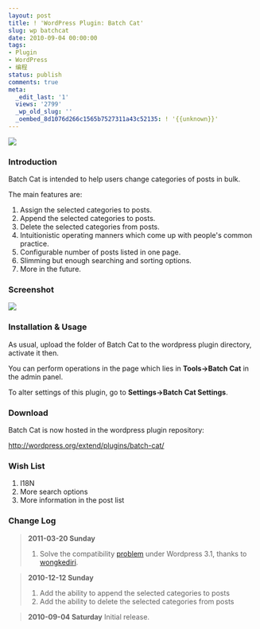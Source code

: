 ```yaml
---
layout: post
title: ! 'WordPress Plugin: Batch Cat'
slug: wp batchcat
date: 2010-09-04 00:00:00
tags:
- Plugin
- WordPress
- 编程
status: publish
comments: true
meta:
  _edit_last: '1'
  views: '2799'
  _wp_old_slug: ''
  _oembed_8d1076d266c1565b7527311a43c52135: ! '{{unknown}}'
---
```

<a href="http://picasaweb.google.com/lh/photo/bqYPszwt0P7OI9snKxv3WA?feat=embedwebsite"><img src="http://lh3.ggpht.com/_ceUJ_lBTHzc/TIIMnE-09dI/AAAAAAAABdk/q_hDtyXJozo/s800/wp-batch-cat.png" /></a>

<h3>Introduction</h3>

Batch Cat is intended to help users change categories of posts in bulk.

The main features are:

<ol>
	<li>Assign the selected categories to posts.</li>
	<li>Append the selected categories to posts.</li>
	<li>Delete the selected categories from posts.</li>
    <li>Intuitionistic operating manners which come up with people's common practice.</li>
    <li>Configurable number of posts listed in one page.</li>
    <li>Slimming but enough searching and sorting options.</li>
    <li>More in the future.</li>
</ol>

<h3>Screenshot</h3>

<a href="http://picasaweb.google.com/lh/photo/HbcUjNJ5wuK_XtIUxw1GWw?feat=embedwebsite"><img src="http://lh3.ggpht.com/_ceUJ_lBTHzc/TIIK1-R9vDI/AAAAAAAABdc/18irrESzXok/s400/wordpress_plugin-batch_cat.png" /></a>

<h3>Installation & Usage</h3>

As usual, upload the folder of Batch Cat to the wordpress plugin directory, activate it then.

You can perform operations in the page which lies in <b>Tools->Batch Cat</b> in the admin panel.

To alter settings of this plugin, go to <b>Settings->Batch Cat Settings</b>.

<h3>Download</h3>

Batch Cat is now hosted in the wordpress plugin repository:

http://wordpress.org/extend/plugins/batch-cat/

<h3>Wish List</h3>

<ol>
<li>I18N</li>
<li>More search options</li>
<li>More information in the post list</li>
</ol>

<h3>Change Log</h3>

<blockquote>
<strong>2011-03-20 Sunday</strong>
<ol>
	<li>Solve the compatibility <a href="http://wordpress.org/support/topic/plugin-batch-cat-doesnt-work-for-31">problem</a> under Wordpress 3.1, thanks to <a href="http://coliq.wongkediri.com/batch-cat-wordpress-plugin-not-working-fixed.html">wongkediri</a>.</li>
</ol>
</blockquote>

<blockquote>
<strong>2010-12-12 Sunday</strong>
<ol>
	<li>Add the ability to append the selected categories to posts</li>
	<li>Add the ability to delete the selected categories from posts</li>
</ol>
</blockquote>

<blockquote>
<b>2010-09-04 Saturday</b>
Initial release.
</blockquote>
